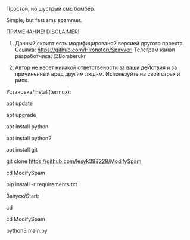 Простой, но шустрый смс бомбер.

Simple, but fast sms spammer.


ПРИМЕЧАНИЕ! DISCLAIMER!

1. Данный скрипт есть модифицированой версией другого проекта. Ссылка: https://github.com/Hironotori/Spavveri  Телеграм канал разработчика: @Bomberukr

2. Автор не несет никакой ответствености за ваши деЙствия и за причиненный вред другим людям. Используйте на свой страх и риск.


Установка/install(termux):

apt update

apt upgrade

apt install python

apt install python2

apt install git

git clone https://github.com/lesyk398228/ModifySpam

cd ModifySpam

pip install -r requirements.txt


Запуск/Start:

cd

cd ModifySpam

python3 main.py
